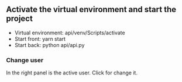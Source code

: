 ## Activate the virtual environment and start the project
* Virtual environment: api/venv/Scripts/activate
* Start front: yarn start 
* Start back: python api/api.py

### Change user
In the right panel is the active user. Click for change it. 
